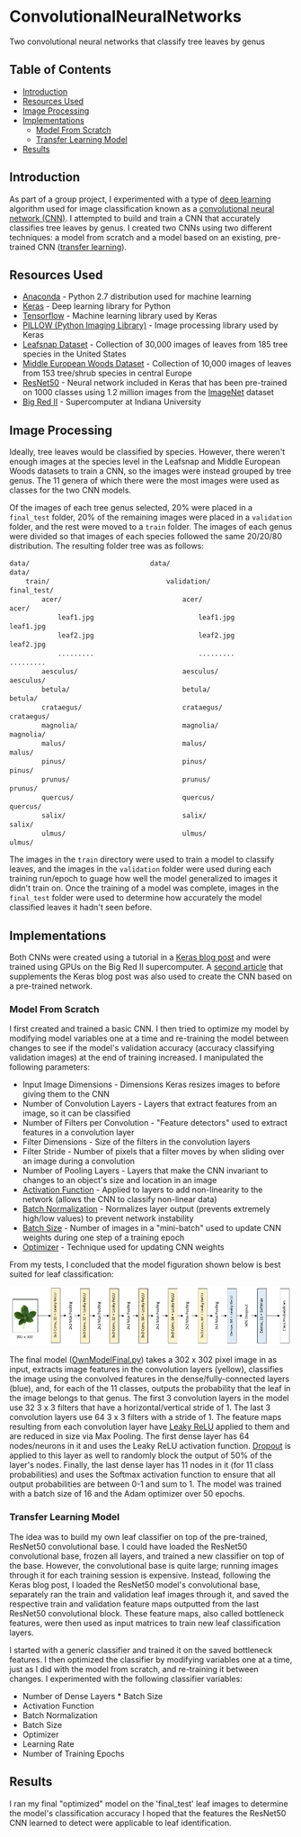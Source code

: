 # ConvolutionalNeuralNetworks
Two convolutional neural networks that classify tree leaves by genus

## Table of Contents
* [Introduction](README.md#introduction)
* [Resources Used](README.md#resources-used)
* [Image Processing](README.md#image-processing)
* [Implementations](README.md#implementations)
    * [Model From Scratch](README.md#model-from-scratch)
    * [Transfer Learning Model](README.md#transfer-learning-model)
* [Results](README.md#results)

## Introduction
As part of a group project, I experimented with a type of [deep learning](https://www.sas.com/en_us/insights/analytics/deep-learning.html) algorithm used for image classification known as a [convolutional neural network (CNN)](https://ujjwalkarn.me/2016/08/11/intuitive-explanation-convnets/). I attempted to build and train a CNN that accurately classifies tree leaves by genus. I created two CNNs using two different techniques: a model from scratch and a model based on an existing, pre-trained CNN ([transfer learning](https://machinelearningmastery.com/transfer-learning-for-deep-learning/)). 

## Resources Used
* [Anaconda](https://www.anaconda.com/distribution/) - Python 2.7 distribution used for machine learning
* [Keras](https://keras.io/) - Deep learning library for Python
* [Tensorflow](https://www.tensorflow.org/) - Machine learning library used by Keras
* [PILLOW (Python Imaging Library)](https://pillow.readthedocs.io/en/stable/) - Image processing library used by Keras
* [Leafsnap Dataset](http://leafsnap.com/dataset/) - Collection of 30,000 images of leaves from 185 tree species in the United States
* [Middle European Woods Dataset](http://zoi.utia.cas.cz/node/662) - Collection of 10,000 images of leaves from 153 tree/shrub species in central Europe
* [ResNet50](https://arxiv.org/pdf/1512.03385.pdf) - Neural network included in Keras that has been pre-trained on 1000 classes using 1.2 million images from the [ImageNet](http://image-net.org/index) dataset
* [Big Red II](https://pti.iu.edu/outreach-training/supercomputing/br2.html) - Supercomputer at Indiana University

## Image Processing
Ideally, tree leaves would be classified by species. However, there weren't enough images at the species level in the Leafsnap and Middle European Woods datasets to train a CNN, so the images were instead grouped by tree genus. The 11 genera of which there were the most images were used as classes for the two CNN models.

Of the images of each tree genus selected, 20% were placed in a ```final_test``` folder, 20% of the remaining images were placed in a ```validation``` folder, and the rest were moved to a ```train``` folder. The images of each genus were divided so that images of each species followed the same 20/20/80 distribution. The resulting folder tree was as follows: 
```
data/                              data/                              data/ 
    train/                             validation/                        final_test/
        acer/                              acer/                              acer/
            leaf1.jpg                          leaf1.jpg                          leaf1.jpg    
            leaf2.jpg                          leaf2.jpg                          leaf2.jpg             
            .........                          .........                          .........
        aesculus/                          aesculus/                           aesculus/
        betula/                            betula/                             betula/
        crataegus/                         crataegus/                          crataegus/  
        magnolia/                          magnolia/                           magnolia/ 
        malus/                             malus/                              malus/
        pinus/                             pinus/                              pinus/
        prunus/                            prunus/                             prunus/
        quercus/                           quercus/                            quercus/
        salix/                             salix/                              salix/
        ulmus/                             ulmus/                              ulmus/
```
The images in the ```train``` directory were used to train a model to classify leaves, and the images in the ```validation``` folder were used during each training run/epoch to guage how well the model generalized to images it didn't train on. Once the training of a model was complete, images in the ```final_test``` folder were used to determine how accurately the model classified leaves it hadn't seen before. 

## Implementations
Both CNNs were created using a tutorial in a [Keras blog post](https://blog.keras.io/building-powerful-image-classification-models-using-very-little-data.html) and were trained using GPUs on the Big Red II supercomputer. A [second article](https://www.codesofinterest.com/2017/08/bottleneck-features-multi-class-classification-keras.html) that supplements the Keras blog post was also used to create the CNN based on a pre-trained network.

### Model From Scratch
I first created and trained a basic CNN. I then tried to optimize my model by modifying model variables one at a time and re-training the model between changes to see if the model's validation accuracy (accuracy classifying validation images) at the end of training increased. I manipulated the following parameters:
* Input Image Dimensions - Dimensions Keras resizes images to before giving them to the CNN
* Number of Convolution Layers - Layers that extract features from an image, so it can be classified
* Number of Filters per Convolution - "Feature detectors" used to extract features in a convolution layer
* Filter Dimensions - Size of the filters in the convolution layers
* Filter Stride - Number of pixels that a filter moves by when sliding over an image during a convolution
* Number of Pooling Layers - Layers that make the CNN invariant to changes to an object's size and location in an image
* [Activation Function](https://ujjwalkarn.me/2016/08/09/quick-intro-neural-networks/) - Applied to layers to add non-linearity to the network (allows the CNN to classify non-linear data) 
* [Batch Normalization](https://www.youtube.com/watch?v=dXB-KQYkzNU) - Normalizes layer output (prevents extremely high/low values) to prevent network instability
* [Batch Size](https://www.youtube.com/watch?v=Ilg3gGewQ5U&list=PLZHQObOWTQDNU6R1_67000Dx_ZCJB-3pi&index=3) - Number of images in a "mini-batch" used to update CNN weights during one step of a training epoch
* [Optimizer](https://ruder.io/optimizing-gradient-descent/) - Technique used for updating CNN weights

From my tests, I concluded that the model figuration shown below is best suited for leaf classification:  
<p align="center">
  <img src="ModelFromScratch.jpg" alt="Model From Scratch">
</p>

The final model ([OwnModelFinal.py](OwnModelFinal.py)) takes a 302 x 302 pixel image in as input, extracts image features in the convolution layers (yellow), classifies the image using the convolved features in the dense/fully-connected layers (blue), and, for each of the 11 classes, outputs the probability that the leaf in the image belongs to that genus. The first 3 convolution layers in the model use 32 3 x 3 filters that have a horizontal/vertical stride of 1. The last 3 convolution layers use 64 3 x 3 filters with a stride of 1. The feature maps resulting from each convolution layer have [Leaky ReLU](https://www.tinymind.com/learn/terms/relu) applied to them and are reduced in size via Max Pooling. The first dense layer has 64 nodes/neurons in it and uses the Leaky ReLU activation function. [Dropout](https://www.machinecurve.com/index.php/2019/12/16/what-is-dropout-reduce-overfitting-in-your-neural-networks/) is applied to this layer as well to randomly block the output of 50% of the layer's nodes. Finally, the last dense layer has 11 nodes in it (for 11 class probabilities) and uses the Softmax activation function to ensure that all output probabilities are between 0-1 and sum to 1. The model was trained with a batch size of 16 and the Adam optimizer over 50 epochs.

### Transfer Learning Model
The idea was to build my own leaf classifier on top of the pre-trained, ResNet50 convolutional base. I could have loaded the ResNet50 convolutional base, frozen all layers, and trained a new classifier on top of the base. However, the convolutional base is quite large; running images through it for each training session is expensive. Instead, following the Keras blog post, I loaded the ResNet50 model's convolutional base, separately ran the train and validation leaf images through it, and saved the respective train and validation feature maps outputted from the last ResNet50 convolutional block. These feature maps, also called bottleneck features, were then used as input matrices to train new leaf classification layers.

I started with a generic classifier and trained it on the saved bottleneck features. I then optimized the classifier by modifying variables one at a time, just as I did with the model from scratch, and re-training it between changes. I experimented with the following classifier variables:
* Number of Dense Layers                                                                                             * Batch Size
* Activation Function
* Batch Normalization
* Batch Size
* Optimizer
* Learning Rate
* Number of Training Epochs



## Results
I ran my final "optimized" model on the 'final_test' leaf images to determine the model's classification accuracy
I hoped that the features the ResNet50 CNN learned to detect were applicable to leaf identification.